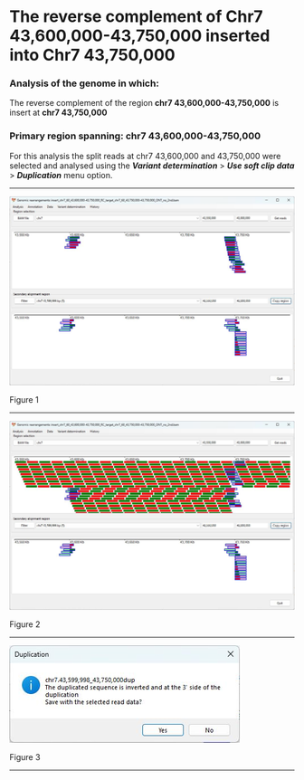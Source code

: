 # The reverse complement of Chr7 43,600,000-43,750,000  inserted into Chr7 43,750,000

### Analysis of the genome in which: 

The reverse complement of the region **chr7 43,600,000-43,750,000** is insert at **chr7 43,750,000**

### Primary region spanning: chr7 43,600,000-43,750,000 

For this analysis the split reads at chr7 43,600,000 and 43,750,000 were selected and analysed using the ___Variant determination___ > ___Use soft clip data___ > ___Duplication___ menu option.<hr />

![image](images/insert_chr7_60_43,600,000-43,750,000_RC_target_chr7_60_43,750,000-43,750,00_ONT_no_2nd_1.jpg)

Figure 1

<hr />


![image](images/insert_chr7_60_43,600,000-43,750,000_RC_target_chr7_60_43,750,000-43,750,00_ONT_no_2nd_1_all.jpg)

Figure 2

<hr />


![image](images/insert_chr7_60_43,600,000-43,750,000_RC_target_chr7_60_43,750,000-43,750,00_ONT_no_2nd_1_results.jpg)

Figure 3

<hr />

